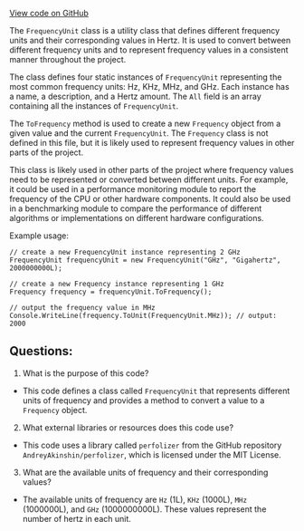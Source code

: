 [View code on GitHub](https://github.com/nethermindeth/nethermind/Nethermind.Init/Cpu/FrequencyUnit.cs)

The `FrequencyUnit` class is a utility class that defines different frequency units and their corresponding values in Hertz. It is used to convert between different frequency units and to represent frequency values in a consistent manner throughout the project.

The class defines four static instances of `FrequencyUnit` representing the most common frequency units: Hz, KHz, MHz, and GHz. Each instance has a name, a description, and a Hertz amount. The `All` field is an array containing all the instances of `FrequencyUnit`.

The `ToFrequency` method is used to create a new `Frequency` object from a given value and the current `FrequencyUnit`. The `Frequency` class is not defined in this file, but it is likely used to represent frequency values in other parts of the project.

This class is likely used in other parts of the project where frequency values need to be represented or converted between different units. For example, it could be used in a performance monitoring module to report the frequency of the CPU or other hardware components. It could also be used in a benchmarking module to compare the performance of different algorithms or implementations on different hardware configurations. 

Example usage:

```
// create a new FrequencyUnit instance representing 2 GHz
FrequencyUnit frequencyUnit = new FrequencyUnit("GHz", "Gigahertz", 2000000000L);

// create a new Frequency instance representing 1 GHz
Frequency frequency = frequencyUnit.ToFrequency();

// output the frequency value in MHz
Console.WriteLine(frequency.ToUnit(FrequencyUnit.MHz)); // output: 2000
```
## Questions: 
 1. What is the purpose of this code?
- This code defines a class called `FrequencyUnit` that represents different units of frequency and provides a method to convert a value to a `Frequency` object.

2. What external libraries or resources does this code use?
- This code uses a library called `perfolizer` from the GitHub repository `AndreyAkinshin/perfolizer`, which is licensed under the MIT License.

3. What are the available units of frequency and their corresponding values?
- The available units of frequency are `Hz` (1L), `KHz` (1000L), `MHz` (1000000L), and `GHz` (1000000000L). These values represent the number of hertz in each unit.